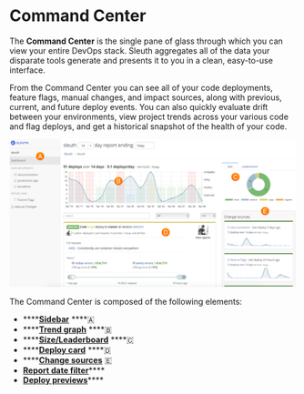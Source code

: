 # Command Center

The **Command Center** is the single pane of glass through which you can view your entire DevOps stack. Sleuth aggregates all of the data your disparate tools generate and presents it to you in a clean, easy-to-use interface. 

From the Command Center you can see all of your code deployments, feature flags, manual changes, and impact sources, along with previous, current, and future deploy events. You can also quickly evaluate drift between your environments, view project trends across your various code and flag deploys, and get a historical snapshot of the health of your code. 

![The Sleuth Command Center](.gitbook/assets/dashboard-with-size.png)

The Command Center is composed of the following elements: 

* \*\*\*\*[**Sidebar**](dashboard/sidebar.md) ****🇦 
* \*\*\*\*[**Trend graph**](dashboard/trend-graph.md) ****🇧 
* \*\*\*\*[**Size/Leaderboard**](dashboard/size-leaderboard.md) ****🇨 
* \*\*\*\*[**Deploy card**](dashboard/deploy-card.md) ****🇩  
* \*\*\*\*[**Change sources**](dashboard/change-sources.md) 🇪
* [**Report date filter**](dashboard/report-date-filter.md)\*\*\*\*
* [**Deploy previews**](dashboard/deploy-previews.md)\*\*\*\*



